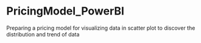 # PricingModel_PowerBI
Preparing a pricing model for visualizing data in scatter plot to discover the distribution and trend of data
